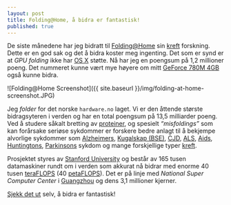 ```yaml
---
layout: post
title: Folding@Home, å bidra er fantastisk!
published: true
---
```


De siste månedene har jeg bidratt til [Folding@Home](http://no.wikipedia.org/wiki/Folding@Home) sin [kreft][Kreft] forskning. Dette er en god sak og det å bidra koster meg ingenting. Det som er synd er at _GPU folding_ ikke har [OS X](http://no.wikipedia.org/wiki/Mac_OS_X) støtte. Nå har jeg en poengsum på 1,2 millioner poeng. Det nummeret kunne vært mye høyere om mitt [GeForce 780M 4GB](http://no.wikipedia.org/wiki/GeForce) også kunne bidra.

![Folding@Home Screenshot]({{ site.baseurl }}/img/folding-at-home-screenshot.JPG)

Jeg _folder_ for det norske `hardware.no` laget. Vi er den åttende største bidragsyteren i verden og har en total poengsum på 13,5 milliarder poeng. Ved å studere såkalt bretting av [proteiner](http://no.wikipedia.org/wiki/Protein), og spesielt _“misfoldings”_ som kan forårsake seriøse sykdommer er forskere bedre anlagt til å bekjempe alvorlige sykdommer som [Alzheimers](http://no.wikipedia.org/wiki/Alzheimers_sykdom), [Kugalskap (BSE)](http://no.wikipedia.org/wiki/Kugalskap), [CJD](http://no.wikipedia.org/wiki/Creutzfeldt-Jakobs_sykdom), [ALS](http://no.wikipedia.org/wiki/Amyotrofisk_lateralsklerose), [Aids](http://no.wikipedia.org/wiki/Aids), [Huntingtons](http://no.wikipedia.org/wiki/Huntingtons_sykdom), [Parkinsons](http://no.wikipedia.org/wiki/Parkinsons_sykdom) sykdom og mange forskjellige typer [kreft][Kreft]. 

Prosjektet styres av [Stanford University](http://no.wikipedia.org/wiki/Stanford_University) og består av 165 tusen datamaskiner rundt om i verden som akkurat nå bidrar med enorme 40 tusen [teraFLOPS][FLOPS] (40 [petaFLOPS][FLOPS]). Det er på linje med _National Super Computer Center_ i [Guangzhou](http://no.wikipedia.org/wiki/Guangzhou) og dens 3,1 millioner kjerner. 

[Sjekk det ut](http://folding.stanford.edu) selv, å bidra er fantastisk!

[Kreft]: http://no.wikipedia.org/wiki/Kreft
[FLOPS]: http://no.wikipedia.org/wiki/FLOPS
